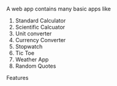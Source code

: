 A web app contains many basic apps like

1. Standard Calculator
2. Scientific Calcuator
3. Unit converter
4. Currency Converter
5. Stopwatch
6. Tic Toe
7. Weather App
8. Random Quotes

Features
